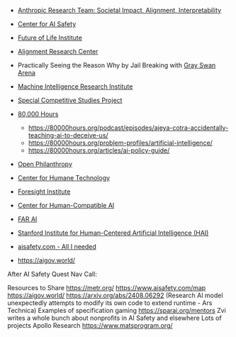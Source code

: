 * [Anthropic Research Team: Societal Impact, Alignment, Interpretability](https://www.anthropic.com/research)
* [Center for AI Safety](https://www.safe.ai/careers)
* [Future of Life Institute](https://futureoflife.org/)
* [Alignment Research Center](https://www.alignment.org/)
* Practically Seeing the Reason Why by Jail Breaking with [Gray Swan Arena](https://app.grayswan.ai/arena)
* [Machine Intelligence Research Institute](https://intelligence.org/get-involved/)
* [Special Competitive Studies Project](https://www.scsp.ai/)
* [80,000 Hours](https://80000hours.org)
  * https://80000hours.org/podcast/episodes/ajeya-cotra-accidentally-teaching-ai-to-deceive-us/
  * https://80000hours.org/problem-profiles/artificial-intelligence/
  * https://80000hours.org/articles/ai-policy-guide/
* [Open Philanthropy](https://www.openphilanthropy.org/)
* [Center for Humane Technology](https://www.humanetech.com/)
* [Foresight Institute](https://foresight.org/technologies/secure-ai/)
* [Center for Human-Compatible AI](https://humancompatible.ai/about/)
* [FAR AI](https://www.youtube.com/@FARAIResearch/videos)
* [Stanford Institute for Human-Centered Artificial Intelligence (HAI)](https://hai.stanford.edu/)

* [aisafety.com - All I needed](https://www.aisafety.com/map)
* https://aigov.world/

After AI Safety Quest Nav Call:

Resources to Share
https://metr.org/ 
https://www.aisafety.com/map 
https://aigov.world/
https://arxiv.org/abs/2408.06292  (Research AI model unexpectedly attempts to modify its own code to extend runtime - Ars Technica)
Examples of specification gaming
https://sparai.org/mentors 
Zvi writes a whole bunch about nonprofits in AI Safety and elsewhere
Lots of projects
Apollo Research
https://www.matsprogram.org/ 
